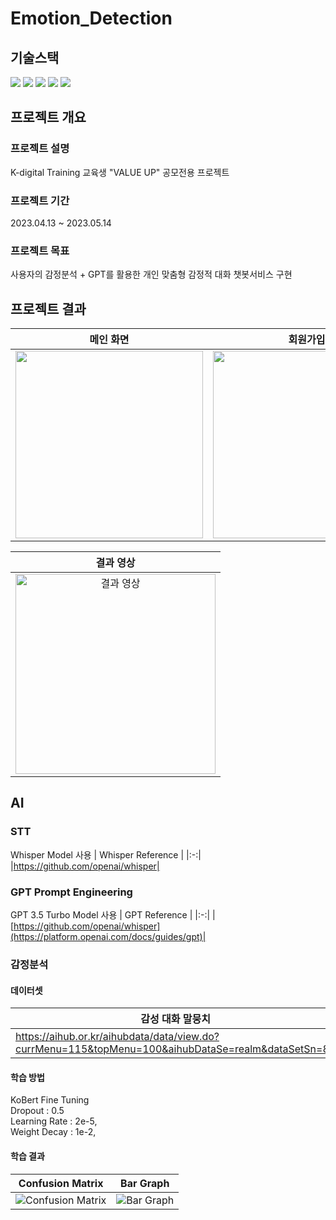 # Emotion_Detection

## 기술스택

<div align=left> 
  <img src="https://img.shields.io/badge/visual studio code-007ACC?style=for-the-badge&logo=visual studio code&logoColor=white"> 
  <img src="https://img.shields.io/badge/python-3776AB?style=for-the-badge&logo=python&logoColor=white"> 
  <img src="https://img.shields.io/badge/pytorch-EE4C2C?style=for-the-badge&logo=pytorch&logoColor=white">
  <img src="https://img.shields.io/badge/discord-5865F2?style=for-the-badge&logo=discord&logoColor=white"> 
  <img src="https://img.shields.io/badge/git-F05032?style=for-the-badge&logo=git&logoColor=white"> 
</div>

## 프로젝트 개요

### 프로젝트 설명

K-digital Training 교육생 "VALUE UP" 공모전용 프로젝트

### 프로젝트 기간

2023.04.13 ~ 2023.05.14

### 프로젝트 목표

사용자의 감정분석 + GPT를 활용한 개인 맞춤형 감정적 대화 챗봇서비스 구현

## 프로젝트 결과

| 메인 화면 | 회원가입 | 채팅창 | STT | 사용자 입력 | GPT 결과 |
| --- | --- | --- | --- | --- | --- |
| <img src="https://user-images.githubusercontent.com/61678329/251390764-acd21dab-8451-43a7-8ef3-e3ac0c63a8dc.png" width="300px"> | <img src="https://user-images.githubusercontent.com/61678329/251390771-f552e40f-2027-42d4-9b13-5078a3c37261.png" width="300px"> | <img src="https://user-images.githubusercontent.com/61678329/251390773-4b3779c1-e2dd-4a8f-bbb3-f11be2a64d4c.png" width="300px"> | <img src="https://user-images.githubusercontent.com/61678329/251390781-f2cd9bac-a019-4f61-94d9-d72f483b3835.png" width="300px"> | <img src="https://user-images.githubusercontent.com/61678329/251390782-c1aa4c8c-92ac-448f-a44d-236bbeea335e.png" width="300px"> | <img src="https://user-images.githubusercontent.com/61678329/251390784-faf8aae7-0224-4039-8e21-1cb47aa542f0.png" width="300px">|  

| 결과 영상 |
|:-:|
| <a href="https://user-images.githubusercontent.com/61678329/252132385-856edf36-12fc-4861-8f3a-41ea72cebbfe.mp4" target="_blank" rel="noopener noreferrer"><img src="https://user-images.githubusercontent.com/61678329/251390764-acd21dab-8451-43a7-8ef3-e3ac0c63a8dc.png" width="320" alt="결과 영상"></a> |
## AI
### STT
Whisper Model 사용
| Whisper Reference |
|:-:|
|https://github.com/openai/whisper|
### GPT Prompt Engineering
GPT 3.5 Turbo Model 사용
| GPT Reference |
|:-:|
|[https://github.com/openai/whisper](https://platform.openai.com/docs/guides/gpt)|
### 감정분석
#### 데이터셋
| 감성 대화 말뭉치| 감정 분류를 위한 대화 음성 데이터셋 |
|---| --- |
|https://aihub.or.kr/aihubdata/data/view.do?currMenu=115&topMenu=100&aihubDataSe=realm&dataSetSn=86|https://aihub.or.kr/aihubdata/data/view.do?currMenu=115&topMenu=100&dataSetSn=263|
#### 학습 방법
KoBert Fine Tuning  
    Dropout : 0.5  
    Learning Rate : 2e-5,  
    Weight Decay : 1e-2,  
#### 학습 결과

| Confusion Matrix | Bar Graph |
| --- | --- |
| ![Confusion Matrix](https://user-images.githubusercontent.com/61678329/252130299-e329ce4a-aa2e-4908-a2cd-4345f2dd2423.png) | ![Bar Graph](https://user-images.githubusercontent.com/61678329/252132321-cc2699af-ad9f-41b4-9075-30472ca78383.png) |




